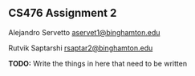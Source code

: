 ## CS476 Assignment 2

Alejandro Servetto	aservet1@binghamton.edu

Rutvik Saptarshi	rsaptar2@binghamton.edu

**TODO:** Write the things in here that need to be written
